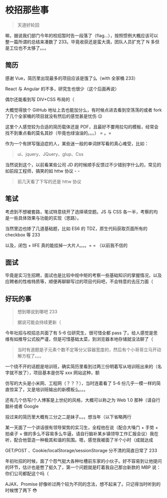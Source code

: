 # 校招那些事

> 天道好轮回

嘛，据说我们部门今年的校招暂时告一段落了（flag...），按照惯例大概应该可以整一篇所谓的总结来凑数了 233。毕竟收获还是蛮大滴，团队人员扩充了 N 多但是工位也不太够了。。。

## 简历

感谢 Vue，简历里出现最多的项目应该是饿了么（with 全家桶 233）

React 与 Angular 的不多，研究生也很少（这个后面再说）

偶尔还能看到写 DIV+CSS 布局的（

大概觉得放个 GitHub 地址上去也能加分么，有时候点进去看到空荡荡的或者 fork 了几个全家桶的项目就没有然后的感觉甚是忧伤 😑

这里个人感觉较为合适的简历载体还是 PDF，且最好不要用拉勾的模板，经常会找不到重点看的莫名其妙（毕竟也绿油油的。。。） = 。=

作为一个有拼写强迫症的人，某些迷一般的单词拼写看的真心难受，比如：

> ui、jquery、JQuery、glup、Css

当然说到这个，以前看某些公司 JD 的时候顺手反馈过不少错别字什么的，常见的如前段工程师，搞笑的如 httw 协议 - -

> 前几天看了下写的还是 httw 协议

## 笔试

考虑到不想被套路，笔试特意绕开了选择填空题。JS 与 CSS 各一半，考察的均是一些具体效果与功能的实现（思路）。

当然里边也掺了几道基础题，比如 ES6 的 TDZ，原生代码获取页面所有的 checkbox 等 233

以及，闭包 + IIFE 真的能挂掉一大片人。。。= = （以前我不信的

## 面试

毕竟是实习生招聘，面试也是比较中规中矩的考察一些基础知识的掌握情况，以及应聘者的性格特质等，顺便再聊聊写过的项目代码吧，不会特意的去压力面（

## 好玩的事

> 想到哪说到哪吧 233
> 
> 据说可能会持续更新（

今年社招与校招总共面了有 5-6 位研究生，很可惜全都 pass 了。给人感觉是思维有如推导公式般严谨，但是可惜基础太菜，到浏览器本地存储就没法聊了（

> 当时有道题是子元素个数不定等分父容器宽度的，然后有个小哥哥立马开动解方程了。。。

一个绕不开的话题是培训班，确实简历里看到过两三份明着写从培训班出来的（名字就不放了），项目基本是仿写 xxx 网站这种，额

仿写的大头是小米网、工程网（？？？），当时连着看了 5-6 份几乎一模一样的简直惊呆了，又是培训班输出的新模板么。。。

还有几个仿写/个人博客是上世纪的风格，大概可以称之为 Web 1.0 那种（请自行脑补或者 Google

投过来的简历里大概有三分之二是妹子。。。想当年（以下省略两行

某一天面了一个讲话很有领导架势的实习生，全程他在说（配合大嗓门 + 手势 + 拍桌子 + 做的多么不容易多么牛逼，请自行脑补某乡镇领导工作汇报会议）我在听，配合他营造一种极其和谐的氛围。嗯，感觉我被面了半个小时（成就达成

GET/POST 、Cookie/localStorage/sessionStorage 分不清的简直日常了 233

年初社招的时候，面了个怨气挺大各种吐槽前东家的小伙子。好不容易到让他提问的环节，估计也是憋了挺久了，第一个问题就是盯着我自己那台新款的 MBP 说：你们公司都配这个吗（

AJAX、Promise 好像听过两个较为不同的念法，想不起来了。只记得当时听到的时候愣了两下 😳






